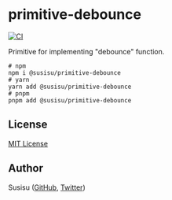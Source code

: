 # primitive-debounce

[![CI](https://github.com/susisu/primitive-debounce/workflows/CI/badge.svg)](https://github.com/susisu/primitive-debounce/actions?query=workflow%3ACI)

Primitive for implementing "debounce" function.

``` shell
# npm
npm i @susisu/primitive-debounce
# yarn
yarn add @susisu/primitive-debounce
# pnpm
pnpm add @susisu/primitive-debounce
```

## License

[MIT License](http://opensource.org/licenses/mit-license.php)

## Author

Susisu ([GitHub](https://github.com/susisu), [Twitter](https://twitter.com/susisu2413))
